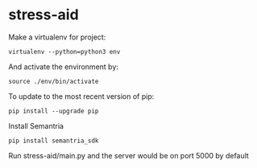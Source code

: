 # stress-aid
Make a virtualenv for project:
```
virtualenv --python=python3 env
```
And activate the environment by:
```
source ./env/bin/activate
```

To update to the most recent version of pip:
```
pip install --upgrade pip
```

Install Semantria
```
pip install semantria_sdk
````

Run stress-aid/main.py and the server would be on port 5000 by default
